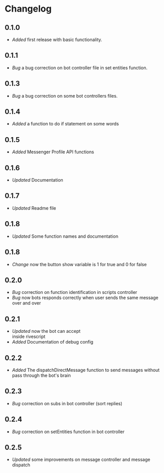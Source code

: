 # Changelog

## 0.1.0

- *Added* first release with basic functionality.

## 0.1.1

- *Bug* a bug correction on bot controller file in set entities function.

## 0.1.3

- *Bug* a bug correction on some bot controllers files.

## 0.1.4

- *Added* a function to do if statement on some words

## 0.1.5

- *Added* Messenger Profile API functions

## 0.1.6

- *Updated* Documentation

## 0.1.7

- *Updated* Readme file

## 0.1.8

- *Updated* Some function names and documentation

## 0.1.8

- *Change* now the button show variable is 1 for true and 0 for false

## 0.2.0

- *Bug* correction on function identification in scripts controller
- *Bug* now bots responds correctly when user sends the same message over and over

## 0.2.1

- *Updated* now the bot can accept <br> inside rivescript
- *Added* Documentation of debug config

## 0.2.2

- *Added* The dispatchDirectMessage function to send messages without pass through the bot's brain

## 0.2.3

- *Bug* correction on subs in bot controller (sort replies)

## 0.2.4

- *Bug* correction on setEntities function in bot controller

## 0.2.5

- *Updated* some improvements on message controller and message dispatch
